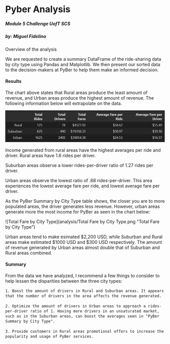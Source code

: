 # Pyber Analysis
##### Module 5 Challenge UofT SCS
##### by: Miguel Fidelino

Overview of the analysis

We are requested to create a summary DataFrame of the ride-sharing data by city type using Pandas and Matplotlib. We then present our sorted data to the decision-makers at PyBer to help them make an informed decision.

#### Results

The chart above states that Rural areas produce the least amount of revenue, and Urban areas produce the highest amount of revenue. The following information below will extrapolate on the data.

![PyBer Summary by City Type](analysis/pyber_summary_df.png "PyBer Summary by City Type")

Income generated from rural areas have the highest averages per ride and driver. Rural areas have 1.6 rides per driver. 

Suburban areas observe a lower rides-per-driver ratio of 1.27 rides per driver.

Urban areas observe the lowest ratio of .68 rides-per-driver. This area experiences the lowest average fare per ride, and lowest average fare per driver. 

As the PyBer Summary by City Type table shows, the closer you are to more populated areas, the driver generates less revenue. However, urban areas generate more the most income for PyBer as seen in the chart below:

![Total Fare by City Type](analysis/Total Fare by City Type.png "Total Fare by City Type")

Urban areas tend to make esimated $2,200 USD, while Suburban and Rural areas make estimated $1000 USD and $300 USD respectively. The amount of revenue generated by Urban areas almost double that of Suburban and Rural areas combined.

#### Summary

From the data we have analyzed, I recommend a few things to consider to help lessen the disparities between the three city types:

    1. Boost the amount of drivers in Rural and Suburban areas. It appears that the number of drivers in the area affects the revenue generated.
    
    2. Optimize the amount of drivers in Urban areas to approach a rides-per-driver ratio of 1. Having more drivers in an unsaturated market, such as in the Suburban areas, can boost the averages seen in "PyBer Summary by City Type".
    
    3. Provide customers in Rural areas promotional offers to increase the popularity and usage of PyBer services.

